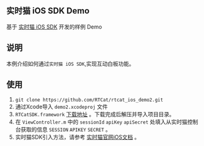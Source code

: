 ## 实时猫 iOS SDK Demo
基于 [实时猫 iOS SDK](https://shishimao.com) 开发的样例 Demo

## 说明
本例介绍如何通过`实时猫 iOS SDK`,实现互动白板功能。

## 使用

1. `git clone https://github.com/RTCat/rtcat_ios_demo2.git`
2. 通过Xcode导入 `demo2.xcodeproj` 文件
3. `RTCatSDK.framework` [下载地址](https://cdn.realtimecat.com/realtimecat/rtc-ios-sdk-0.2.zip) 。下载完成后解压并导入项目目录。
4. 在 `ViewController.m` 中的 `sessionId` `apiKey` `apiSecret` 处填入从实时猫控制台获取的信息 `SESSION` `APIKEY` `SECRET` 。
5. 实时猫SDK引入方法，请参考 [实时猫官网iOS文档](http://docs.shishimao.com/05.%20ios/01.%20introduction.html) 。






